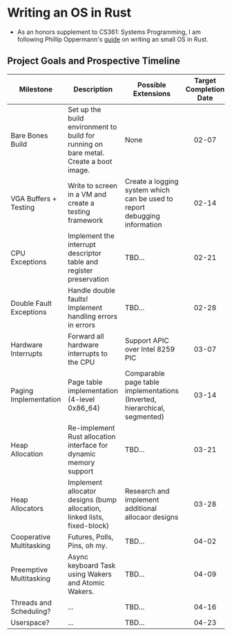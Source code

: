 # Writing an OS in Rust
- As an honors supplement to CS361: Systems Programming, I am following Phillip Oppermann's [guide](https://github.com/phil-opp/blog_os/tree/main) on writing an small OS in Rust.

## Project Goals and Prospective Timeline

| Milestone                	| Description                                                                           	| Possible Extensions                                                        	| Target Completion Date 	| Completed?  	|
|--------------------------	|---------------------------------------------------------------------------------------	|----------------------------------------------------------------------------	|:----------------------:	|:-----------:	|
| Bare Bones Build         	| Set up the build environment to build for running on bare metal. Create a boot image. 	| None                                                                       	| 02-07                  	|             	|
| VGA Buffers + Testing    	| Write to screen in a VM and create a testing framework                                	| Create a logging system which can be used to report debugging information  	| 02-14                  	|             	|
| CPU Exceptions           	| Implement the interrupt descriptor table and register preservation                    	| TBD...                                                                     	| 02-21                  	|             	|
| Double Fault Exceptions  	| Handle double faults! Implement handling errors in errors                             	| TBD...                                                                     	| 02-28                  	|             	|
| Hardware Interrupts      	| Forward all hardware interrupts to the CPU                                            	| Support APIC over Intel 8259 PIC                                           	| 03-07                  	|             	|
| Paging Implementation    	| Page table implementation (4-level 0x86_64)                                           	| Comparable page table implementations (Inverted, hierarchical, segmented)  	| 03-14                  	|             	|
| Heap Allocation          	| Re-implement Rust allocation interface for dynamic memory support                     	| TBD...                                                                     	| 03-21                  	|             	|
| Heap Allocators          	| Implement allocator designs (bump allocation, linked lists, fixed-block)              	| Research and implement additional allocaor designs                         	| 03-28                  	|             	|
| Cooperative Multitasking 	| Futures, Polls, Pins, oh my.                                                          	| TBD...                                                                     	| 04-02                  	|             	|
| Preemptive Multitasking  	| Async keyboard Task using Wakers and Atomic Wakers.                                   	| TBD...                                                                     	| 04-09                  	|             	|
| Threads and Scheduling?  	| ...                                                                                   	| TBD...                                                                     	| 04-16                  	|             	|
| Userspace?               	| ...                                                                                   	| TBD...                                                                     	| 04-23                  	|             	|

